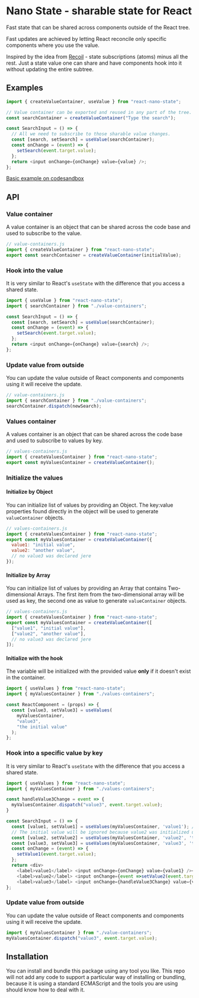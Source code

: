 # Nano State - sharable state for React

Fast state that can be shared across components outside of the React tree.

Fast updates are achieved by letting React reconcile only specific components where you use the value.

Inspired by the idea from [Recoil](https://recoiljs.org/) - state subscriptions (atoms) minus all the rest. Just a state value one can share and have components hook into it without updating the entire subtree.

## Examples

```js
import { createValueContainer, useValue } from "react-nano-state";

// Value container can be exported and reused in any part of the tree.
const searchContainer = createValueContainer("Type the search");

const SearchInput = () => {
  // All we need to subscribe to those sharable value changes.
  const [search, setSearch] = useValue(searchContainer);
  const onChange = (event) => {
    setSearch(event.target.value);
  };
  return <input onChange={onChange} value={value} />;
};
```

[Basic example on codesandbox ](https://codesandbox.io/s/github/kof/react-nano-state/tree/master/examples/basic)

## API

### Value container

A value container is an object that can be shared across the code base and used to subscribe to the value.

```js
// value-containers.js
import { createValueContainer } from "react-nano-state";
export const searchContainer = createValueContainer(initialValue);
```

### Hook into the value

It is very similar to React's `useState` with the difference that you access a shared state.

```js
import { useValue } from "react-nano-state";
import { searchContainer } from "./value-containers";

const SearchInput = () => {
  const [search, setSearch] = useValue(searchContainer);
  const onChange = (event) => {
    setSearch(event.target.value);
  };
  return <input onChange={onChange} value={search} />;
};
```

### Update value from outside

You can update the value outside of React components and components using it will receive the update.

```js
// value-containers.js
import { searchContainer } from "./value-containers";
searchContainer.dispatch(newSearch);
```

### Values container

A values container is an object that can be shared across the code base and used to subscribe to values by key.

```js
// values-containers.js
import { createValuesContainer } from "react-nano-state";
export const myValuesContainer = createValueContainer();
```

### Initialize the values

#### Initialize by Object

You can initialize list of values by providing an Object. The key:value properties found directly in the object will be used to generate `valueContainer` objects.

```js
// values-containers.js
import { createValuesContainer } from "react-nano-state";
export const myValuesContainer = createValueContainer({
  value1: "initial value",
  value2: "another value",
  // no value3 was declared jere
});
```

#### Initialize by Array

You can initialize list of values by providing an Array that contains Two-dimensional Arrays. The first item from the two-dimensional array will be used as key, the second one as value to generate `valueContainer` objects.

```js
// values-containers.js
import { createValuesContainer } from "react-nano-state";
export const myValuesContainer = createValueContainer([
  ["value1", "initial value"],
  ["value2", "another value"],
  // no value3 was declared jere
]);
```

#### Initialize with the hook

The variable will be initialized with the provided value **only** if it doesn't exist in the container.

```js
import { useValues } from "react-nano-state";
import { myValuesContainer } from "./values-containers";

const ReactComponent = (props) => {
  const [value3, setValue3] = useValues(
    myValuesContainer,
    "value3",
    "the initial value"
  );
};
```

### Hook into a specific value by key

It is very similar to React's `useState` with the difference that you access a shared state.

```js
import { useValues } from "react-nano-state";
import { myValuesContainer } from "./values-containers";

const handleValue3Change = event => {
  myValuesContainer.dispatch("value3", event.target.value);
}

const SearchInput = () => {
  const [value1, setValue1] = useValues(myValuesContainer, 'value1'); // no initial value provided
  // The initial value will be ignored because value2 was initialized up in our values-containers.js script
  const [value2, setValue2] = useValues(myValuesContainer, 'value2', 'this value will be ignored');
  const [value3, setValue3] = useValues(myValuesContainer, 'value3', 'this is the initial value of the new value3');
  const onChange = (event) => {
    setValue1(event.target.value);
  };
  return <div>
    <label>value1</label> <input onChange={onChange} value={value1} /><br/>
    <label>value2</label> <input onChange={event =>setValue2(event.target.value)} value={value2} /><br/>
    <label>value3</label> <input onChange={handleValue3Change} value={value3} /><br/>
};
```

### Update value from outside

You can update the value outside of React components and components using it will receive the update.

```js
import { myValuesContainer } from "./value-containers";
myValuesContainer.dispatch("value3", event.target.value);
```

## Installation

You can install and bundle this package using any tool you like. This repo will not add any code to support a particular way of installing or bundling, because it is using a standard ECMAScript and the tools you are using should know how to deal with it.
